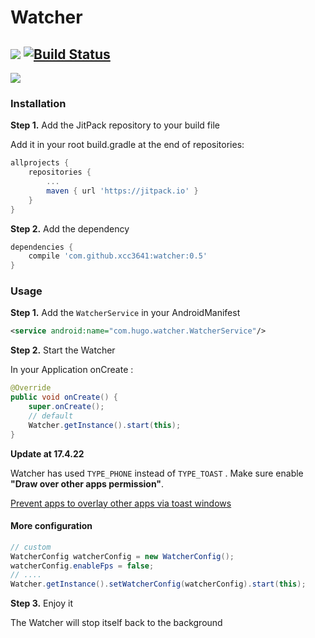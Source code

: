 # Watcher
[![](https://jitpack.io/v/xcc3641/watcher.svg)](https://jitpack.io/#xcc3641/watcher) [![Build Status](https://travis-ci.org/xcc3641/Watcher.svg?branch=master)](https://travis-ci.org/xcc3641/Watcher)
---

![](https://ww4.sinaimg.cn/large/006tKfTcgy1fevepnbf5ig30gz0aowev.gif)

### Installation

**Step 1.** Add the JitPack repository to your build file

Add it in your root build.gradle at the end of repositories:
```gradle
allprojects {
	repositories {
		...
		maven { url 'https://jitpack.io' }
	}
}
```

**Step 2.** Add the dependency
```gradle
dependencies {
	compile 'com.github.xcc3641:watcher:0.5'
}
```

### Usage

**Step 1.** Add the ```WatcherService``` in your AndroidManifest
```xml
<service android:name="com.hugo.watcher.WatcherService"/>
```

**Step 2.** Start the Watcher

In your Application onCreate :

```java
@Override
public void onCreate() {
	super.onCreate();
	// default
	Watcher.getInstance().start(this);
}
```

**Update at 17.4.22**

Watcher has used ``TYPE_PHONE`` instead of ``TYPE_TOAST`` .
Make sure enable **"Draw over other apps permission"**.

[Prevent apps to overlay other apps via toast windows](https://android.googlesource.com/platform/frameworks/base/+/dc24f93)

#### More configuration

```java
// custom
WatcherConfig watcherConfig = new WatcherConfig();
watcherConfig.enableFps = false;
// ....
Watcher.getInstance().setWatcherConfig(watcherConfig).start(this);
```

**Step 3.** Enjoy it

The Watcher will stop itself back to the background